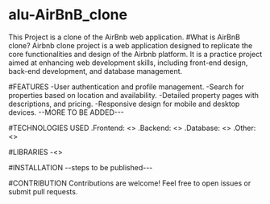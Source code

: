 # alu-AirBnB_clone
This Project is a clone of the AirBnb web application.
#What is AirBnB clone?
Airbnb clone project is a web application designed to replicate the core functionalities and design of the Airbnb platform. It is a practice project aimed at enhancing web development skills, including front-end design, back-end development, and database management.

#FEATURES
-User authentication and profile management.
-Search for properties based on location and availability.
-Detailed property pages with descriptions, and pricing.
-Responsive design for mobile and desktop devices.
--MORE TO BE ADDED---

#TECHNOLOGIES USED
.Frontend: <<added>> 
.Backend: <<added>>
.Database: <<added>>
.Other: <<added>>

#LIBRARIES
-<<to be added>>

#INSTALLATION
--steps to be published---

#CONTRIBUTION
Contributions are welcome! Feel free to open issues or submit pull requests.
